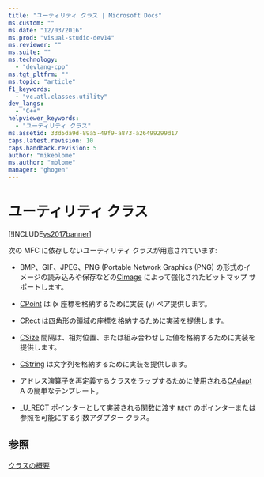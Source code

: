 ```yaml
---
title: "ユーティリティ クラス | Microsoft Docs"
ms.custom: ""
ms.date: "12/03/2016"
ms.prod: "visual-studio-dev14"
ms.reviewer: ""
ms.suite: ""
ms.technology: 
  - "devlang-cpp"
ms.tgt_pltfrm: ""
ms.topic: "article"
f1_keywords: 
  - "vc.atl.classes.utility"
dev_langs: 
  - "C++"
helpviewer_keywords: 
  - "ユーティリティ クラス"
ms.assetid: 33d5da9d-89a5-49f9-a873-a26499299d17
caps.latest.revision: 10
caps.handback.revision: 5
author: "mikeblome"
ms.author: "mblome"
manager: "ghogen"
---
```

# ユーティリティ クラス
[!INCLUDE[vs2017banner](../assembler/inline/includes/vs2017banner.md)]

次の MFC に依存しないユーティリティ クラスが用意されています:  
  
-   BMP、GIF、JPEG、PNG \(Portable Network Graphics \(PNG\) の形式のイメージの読み込みや保存などの[CImage](../atl-mfc-shared/reference/cimage-class.md) によって強化されたビットマップ サポートします。  
  
-   [CPoint](../Topic/CPoint%20Class.md) は \(x 座標を格納するために実装 \(y\) ペア提供します。  
  
-   [CRect](../atl-mfc-shared/reference/crect-class.md) は四角形の領域の座標を格納するために実装を提供します。  
  
-   [CSize](../atl-mfc-shared/reference/csize-class.md) 間隔は、相対位置、または組み合わせした値を格納するために実装を提供します。  
  
-   [CString](../atl-mfc-shared/reference/cstringt-class.md) は文字列を格納するために実装を提供します。  
  
-   アドレス演算子を再定義するクラスをラップするために使用される[CAdapt](../atl/reference/cadapt-class.md) A の簡単なテンプレート。  
  
-   [\_U\_RECT](../atl/reference/u-rect-class.md) ポインターとして実装される関数に渡す `RECT` のポインターまたは参照を可能にする引数アダプター クラス。  
  
## 参照  
 [クラスの概要](../atl/atl-class-overview.md)
